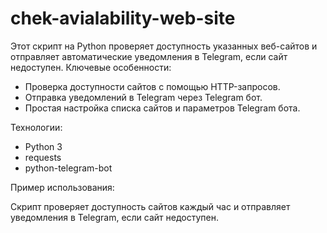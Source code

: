 # chek-avialability-web-site
Этот скрипт на Python проверяет доступность указанных веб-сайтов и отправляет автоматические уведомления в Telegram, если сайт недоступен.
Ключевые особенности:

- Проверка доступности сайтов с помощью HTTP-запросов.
- Отправка уведомлений в Telegram через Telegram бот.
- Простая настройка списка сайтов и параметров Telegram бота.

Технологии:

- Python 3
- requests
- python-telegram-bot

Пример использования:

Скрипт проверяет доступность сайтов каждый час и отправляет уведомления в Telegram, если сайт недоступен.
